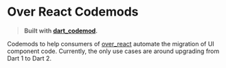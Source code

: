 # Over React Codemods

> **Built with [dart_codemod][dart_codemod].**

Codemods to help consumers of [over_react][over_react] automate the migration of
UI component code. Currently, the only use cases are around upgrading from Dart
1 to Dart 2.

[dart_codemod]: https://github.com/Workiva/dart_codemod
[over_react]: https://github.com/Workiva/over_react